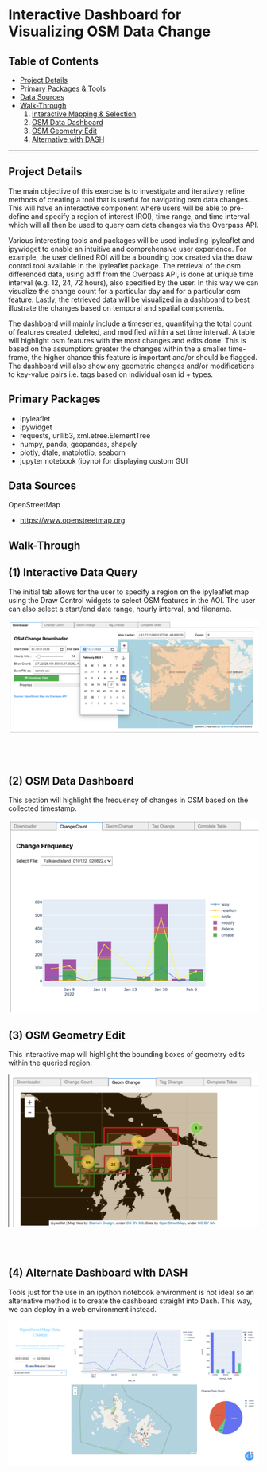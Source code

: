 # Interactive Dashboard for Visualizing OSM Data Change</u>

## Table of Contents  
- [Project Details](#project-details)   
- [Primary Packages & Tools](#primary-packages) 
- [Data Sources](#data-sources)   
- [Walk-Through](#walk-through)  
    1. [Interactive Mapping & Selection](#(1)-interactive-data-queryg)  
    2. [OSM Data Dashboard](#(2)-osm-data-dashboard)   
    3. [OSM Geometry Edit](#(3)-osm-geometry-edit)   
    4. [Alternative with DASH](#(4)-alternative-with-dash)   
___

## Project Details

The main objective of this exercise is to investigate and iteratively refine methods of creating a tool that is useful for navigating osm data changes. This will have an interactive component where users will be able to pre-define and specify a region of interest (ROI), time range, and time interval which will all then be used to query osm data changes via the Overpass API. 

Various interesting tools and packages will be used including ipyleaflet and ipywidget to enable an intuitive and comprehensive user experience. For example, the user defined ROI will be a bounding box created via the draw control tool available in the ipyleaflet package. The retrieval of the osm differenced data, using adiff from the Overpass API, is done at unique time interval (e.g. 12, 24, 72 hours), also specified by the user. In this way we can visualize the change count for a particular day and for a particular osm feature. Lastly, the retrieved data will be visualized in a dashboard to best illustrate the changes based on temporal and spatial components. 

The dashboard will mainly include a timeseries, quantifying the total count of features created, deleted, and modified within a set time interval. A table will highlight osm features with the most changes and edits done. This is based on the assumption: greater the changes within the a smaller time-frame, the higher chance this feature is important and/or should be flagged. The dashboard will also show any geometric changes and/or modifications to key-value pairs i.e. tags based on individual osm id + types. 

## Primary Packages

- ipyleaflet 
- ipywidget
- requests, urllib3, xml.etree.ElementTree
- numpy, panda, geopandas, shapely
- plotly, dtale, matplotlib, seaborn 
- jupyter notebook (ipynb) for displaying custom GUI 

## Data Sources

OpenStreetMap 
- https://www.openstreetmap.org

## Walk-Through

## (1) Interactive Data Query

The initial tab allows for the user to specify a region on the ipyleaflet map using the Draw Control widgets to select OSM features in the AOI. The user can also select a start/end date range, hourly interval, and filename. 

<img src="figs/osm_change_downloader.png" alt="data_downloader">

<br><br>

## (2) OSM Data Dashboard

This section will highlight the frequency of changes in OSM based on the collected timestamp.   

<img src="figs/change_frequency.png" alt="dashboard_example">

## (3) OSM Geometry Edit

This interactive map will highlight the bounding boxes of geometry edits within the queried region. 

<img src="figs/geom_edit.png" alt="geom_edit">

<br><br>

## (4) Alternate Dashboard with DASH 

Tools just for the use in an ipython notebook environment is not ideal so an alternative method is to create the dashboard straight into Dash. This way, we can 
deploy in a web environment instead. 

<img src="figs/dash_plotly.png" alt="dash_plotly">

